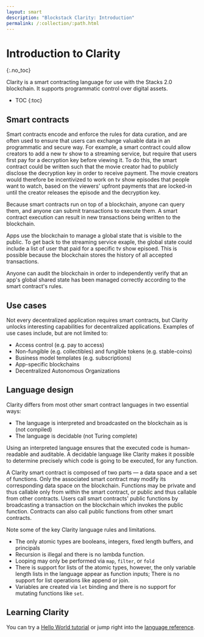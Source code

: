 ```yaml
---
layout: smart
description: "Blockstack Clarity: Introduction"
permalink: /:collection/:path.html
---
```

# Introduction to Clarity
{:.no_toc}

Clarity is a smart contracting language for use with the Stacks 2.0 blockchain. It supports programmatic control over digital assets.

* TOC
{:toc}

## Smart contracts

Smart contracts encode and enforce the rules for data curation, and are often used to ensure that users can exchange valuable data in an programmatic and secure way. For example, a smart contract could allow creators to add a new tv show to a streaming service, but require that users first pay for a decryption key before viewing it. To do this, the smart contract could be written such that the movie creator had to publicly disclose the decryption key in order to receive payment. The movie creators would therefore be incentivized to work on tv show episodes that people want to watch, based on the viewers' upfront payments that are locked-in until the creator releases the episode and the decryption key.

Because smart contracts run on top of a blockchain, anyone can query them, and anyone can submit transactions to execute them. A smart contract execution can result in new transactions being written to the blockchain.

Apps use the blockchain to manage a global state that is visible to the public. To get back to the streaming service exaple, the global state could include a list of user that paid for a specific tv show episoed. This is possible because the blockchain stores the history of all accepted transactions.

Anyone can audit the blockchain in order to independently verify that an app's global shared state has been managed correctly according to the smart contract's rules.

## Use cases

Not every decentralized application requires smart contracts, but Clarity unlocks interesting capabilities for decentralized applications. Examples of use cases include, but are not limited to:

* Access control (e.g. pay to access)
* Non-fungible (e.g. collectibles) and fungible tokens (e.g. stable-coins)
* Business model templates (e.g. subscriptions)
* App-specific blockchains
* Decentralized Autonomous Organizations

## Language design

Clarity differs from most other smart contract languages in two essential ways:

* The language is interpreted and broadcasted on the blockchain as is (not compiled)
* The language is decidable (not Turing complete)
  
Using an interpreted language ensures that the executed code is human-readable and auditable. A decidable language like Clarity makes it possible to determine precisely which code is going to be executed, for any function.

A Clarity smart contract is composed of two parts &mdash; a data space and a set of functions. Only the associated smart contract may modify its corresponding data space on the blockchain. Functions may be private and thus callable only from within the smart contract, or public and thus callable from other contracts. Users call smart contracts' public functions by broadcasting a transaction on the blockchain which invokes the public function. Contracts can also call public functions from other smart contracts.

Note some of the key Clarity language rules and limitations.

* The only atomic types are booleans, integers, fixed length buffers, and principals
* Recursion is illegal and there is no lambda function.
* Looping may only be performed via `map`, `filter`, or `fold`
* There is support for lists of the atomic types, however, the only variable length lists in the language appear as function inputs; There is no support for list operations like append or join.
* Variables are created via `let` binding and there is no support for mutating functions like `set`.

## Learning Clarity

You can try a [Hello World tutorial](tutorial.html) or jump right into the [language reference](clarityRef.html).